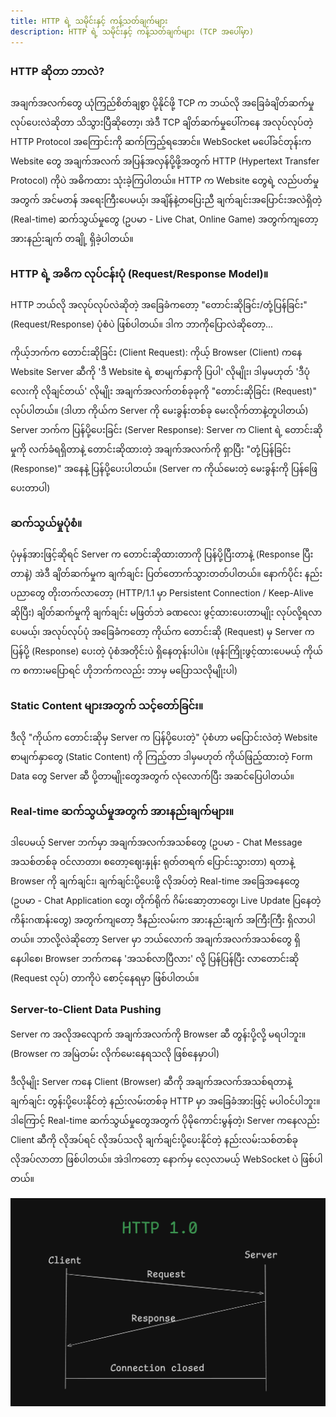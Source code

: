 ```yaml
---
title: HTTP ရဲ့ သမိုင်းနှင့် ကန့်သတ်ချက်များ
description: HTTP ရဲ့ သမိုင်းနှင့် ကန့်သတ်ချက်များ (TCP အပေါ်မှာ)
---
```


### HTTP ဆိုတာ ဘာလဲ?

အချက်အလက်တွေ ယုံကြည်စိတ်ချစွာ ပို့နိုင်ဖို့ TCP က ဘယ်လို အခြေခံချိတ်ဆက်မှု လုပ်ပေးလဲဆိုတာ သိသွားပြီဆိုတော့၊ အဲဒီ TCP ချိတ်ဆက်မှုပေါ်ကနေ အလုပ်လုပ်တဲ့ HTTP Protocol အကြောင်းကို ဆက်ကြည့်ရအောင်။ WebSocket မပေါ်ခင်တုန်းက Website တွေ အချက်အလက် အပြန်အလှန်ပို့ဖို့အတွက် HTTP (Hypertext Transfer Protocol) ကိုပဲ အဓိကထား သုံးခဲ့ကြပါတယ်။ HTTP က Website တွေရဲ့ လည်ပတ်မှုအတွက် အင်မတန် အရေးကြီးပေမယ့်၊ အချိန်နဲ့တပြေးညီ ချက်ချင်းအပြောင်းအလဲရှိတဲ့ (Real-time) ဆက်သွယ်မှုတွေ (ဥပမာ - Live Chat, Online Game) အတွက်ကျတော့ အားနည်းချက် တချို့ ရှိခဲ့ပါတယ်။

### HTTP ရဲ့ အဓိက လုပ်ငန်းပုံ (Request/Response Model)။

HTTP ဘယ်လို အလုပ်လုပ်လဲဆိုတဲ့ အခြေခံကတော့ "တောင်းဆိုခြင်း/တုံ့ပြန်ခြင်း" (Request/Response) ပုံစံပဲ ဖြစ်ပါတယ်။ ဒါက ဘာကိုပြောလဲဆိုတော့...

ကိုယ့်ဘက်က တောင်းဆိုခြင်း (Client Request): ကိုယ့် Browser (Client) ကနေ Website Server ဆီကို 'ဒီ Website ရဲ့ စာမျက်နှာကို ပြပါ' လိုမျိုး၊ ဒါမှမဟုတ် 'ဒီပုံလေးကို လိုချင်တယ်' လိုမျိုး အချက်အလက်တစ်ခုခုကို "တောင်းဆိုခြင်း (Request)" လုပ်ပါတယ်။ (ဒါဟာ ကိုယ်က Server ကို မေးခွန်းတစ်ခု မေးလိုက်တာနဲ့တူပါတယ်)
Server ဘက်က ပြန်ပို့ပေးခြင်း (Server Response): Server က Client ရဲ့ တောင်းဆိုမှုကို လက်ခံရရှိတာနဲ့ တောင်းဆိုထားတဲ့ အချက်အလက်ကို ရှာပြီး "တုံ့ပြန်ခြင်း (Response)" အနေနဲ့ ပြန်ပို့ပေးပါတယ်။ (Server က ကိုယ်မေးတဲ့ မေးခွန်းကို ပြန်ဖြေပေးတာပါ)

### ဆက်သွယ်မှုပုံစံ။

ပုံမှန်အားဖြင့်ဆိုရင် Server က တောင်းဆိုထားတာကို ပြန်ပို့ပြီးတာနဲ့ (Response ပြီးတာနဲ့) အဲဒီ ချိတ်ဆက်မှုက ချက်ချင်း ပြတ်တောက်သွားတတ်ပါတယ်။ နောက်ပိုင်း နည်းပညာတွေ တိုးတက်လာတော့ (HTTP/1.1 မှာ Persistent Connection / Keep-Alive ဆိုပြီး) ချိတ်ဆက်မှုကို ချက်ချင်း မဖြတ်ဘဲ ခဏလေး ဖွင့်ထားပေးတာမျိုး လုပ်လို့ရလာပေမယ့်၊ အလုပ်လုပ်ပုံ အခြေခံကတော့ ကိုယ်က တောင်းဆို (Request) မှ Server က ပြန်ပို့ (Response) ပေးတဲ့ ပုံစံအတိုင်းပဲ ရှိနေတုန်းပါပဲ။ (ဖုန်းကြိုးဖွင့်ထားပေမယ့် ကိုယ်က စကားမပြောရင် ဟိုဘက်ကလည်း ဘာမှ မပြောသလိုမျိုးပါ)

### Static Content များအတွက် သင့်တော်ခြင်း။

ဒီလို "ကိုယ်က တောင်းဆိုမှ Server က ပြန်ပို့ပေးတဲ့" ပုံစံဟာ မပြောင်းလဲတဲ့ Website စာမျက်နှာတွေ (Static Content) ကို ကြည့်တာ ဒါမှမဟုတ် ကိုယ်ဖြည့်ထားတဲ့ Form Data တွေ Server ဆီ ပို့တာမျိုးတွေအတွက် လုံလောက်ပြီး အဆင်ပြေပါတယ်။

### Real-time ဆက်သွယ်မှုအတွက် အားနည်းချက်များ။

ဒါပေမယ့် Server ဘက်မှာ အချက်အလက်အသစ်တွေ (ဥပမာ - Chat Message အသစ်တစ်ခု ဝင်လာတာ၊ စတော့ဈေးနှုန်း ရုတ်တရက် ပြောင်းသွားတာ) ရတာနဲ့ Browser ကို ချက်ချင်း၊ ချက်ချင်းပို့ပေးဖို့ လိုအပ်တဲ့ Real-time အခြေအနေတွေ (ဥပမာ - Chat Application တွေ၊ တိုက်ရိုက် ဂိမ်းဆော့တာတွေ၊ Live Update ပြနေတဲ့ ကိန်းဂဏန်းတွေ) အတွက်ကျတော့ ဒီနည်းလမ်းက အားနည်းချက် အကြီးကြီး ရှိလာပါတယ်။ ဘာလို့လဲဆိုတော့ Server မှာ ဘယ်လောက် အချက်အလက်အသစ်တွေ ရှိနေပါစေ၊ Browser ဘက်ကနေ 'အသစ်လာပြီလား' လို့ ပြန်ပြန်ပြီး လာတောင်းဆို (Request လုပ်) တာကိုပဲ စောင့်နေရမှာ ဖြစ်ပါတယ်။

### Server-to-Client Data Pushing

Server က အလိုအလျောက် အချက်အလက်ကို Browser ဆီ တွန်းပို့လို့ မရပါဘူး။ (Browser က အမြဲတမ်း လိုက်မေးနေရသလို ဖြစ်နေမှာပါ)

ဒီလိုမျိုး Server ကနေ Client (Browser) ဆီကို အချက်အလက်အသစ်ရတာနဲ့ ချက်ချင်း တွန်းပို့ပေးနိုင်တဲ့ နည်းလမ်းတစ်ခု HTTP မှာ အခြေခံအားဖြင့် မပါဝင်ပါဘူး။ ဒါကြောင့် Real-time ဆက်သွယ်မှုတွေအတွက် ပိုမိုကောင်းမွန်တဲ့၊ Server ကနေလည်း Client ဆီကို လိုအပ်ရင် လိုအပ်သလို ချက်ချင်းပို့ပေးနိုင်တဲ့ နည်းလမ်းသစ်တစ်ခု လိုအပ်လာတာ ဖြစ်ပါတယ်။ အဲဒါကတော့ နောက်မှ လေ့လာမယ့် WebSocket ပဲ ဖြစ်ပါတယ်။

![http 1.0 request/response diagram](/src/assets/http1.webp)

